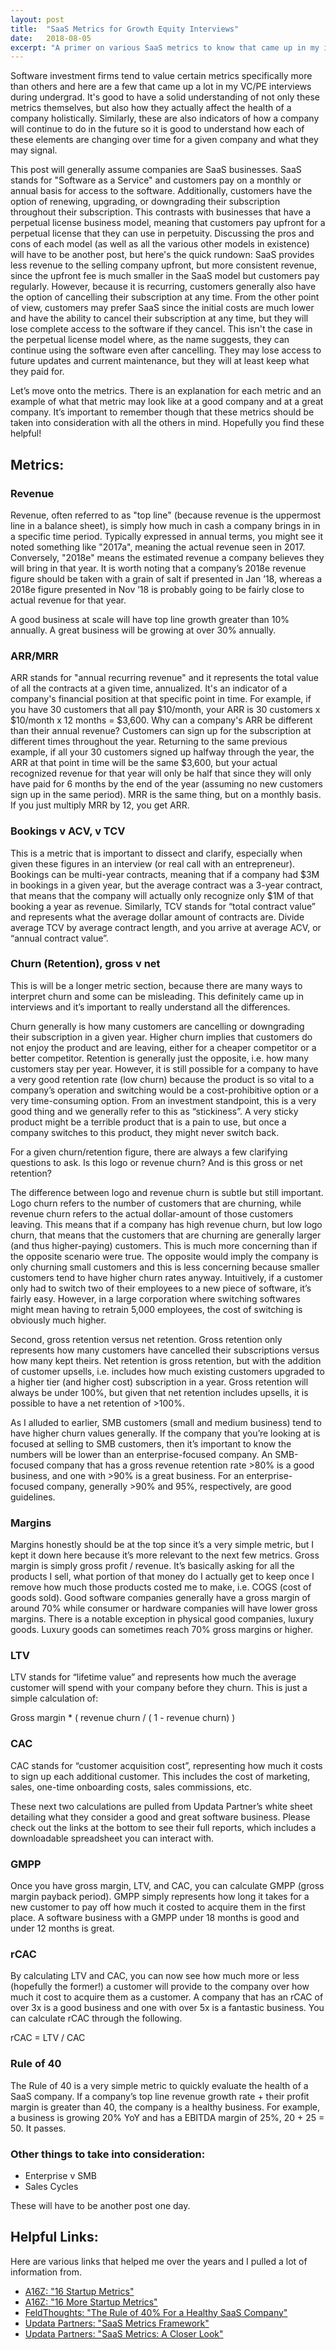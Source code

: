 ```yaml
---
layout: post
title:  "SaaS Metrics for Growth Equity Interviews"
date:   2018-08-05
excerpt: "A primer on various SaaS metrics to know that came up in my interviews for growth equity firms during my undergrad years."
---
```

Software investment firms tend to value certain metrics specifically more than others and here are a few that came up a lot in my VC/PE interviews during undergrad. It's good to have a solid understanding of not only these metrics themselves, but also how they actually affect the health of a company holistically. Similarly, these are also indicators of how a company will continue to do in the future so it is good to understand how each of these elements are changing over time for a given company and what they may signal. 

This post will generally assume companies are SaaS businesses. SaaS stands for "Software as a Service" and customers pay on a monthly or annual basis for access to the software. Additionally, customers have the option of renewing, upgrading, or downgrading their subscription throughout their subscription. This contrasts with businesses that have a perpetual license business model, meaning that customers pay upfront for a perpetual license that they can use in perpetuity. Discussing the pros and cons of each model (as well as all the various other models in existence) will have to be another post, but here's the quick rundown: SaaS provides less revenue to the selling company upfront, but more consistent revenue, since the upfront fee is much smaller in the SaaS model but customers pay regularly. However, because it is recurring, customers generally also have the option of cancelling their subscription at any time. From the other point of view, customers may prefer SaaS since the initial costs are much lower and have the ability to cancel their subscription at any time, but they will lose complete access to the software if they cancel. This isn't the case in the perpetual license model where, as the name suggests, they can continue using the software even after cancelling. They may lose access to future updates and current maintenance, but they will at least keep what they paid for.

Let’s move onto the metrics. There is an explanation for each metric and an example of what that metric may look like at a good company and at a great company. It’s important to remember though that these metrics should be taken into consideration with all the others in mind. Hopefully you find these helpful!

## Metrics:

### Revenue
Revenue, often referred to as "top line" (because revenue is the uppermost line in a balance sheet), is simply how much in cash a company brings in in a specific time period. Typically expressed in annual terms, you might see it noted something like "2017a", meaning the actual revenue seen in 2017. Conversely, "2018e" means the estimated revenue a company believes they will bring in that year. It is worth noting that a company’s 2018e revenue figure should be taken with a grain of salt if presented in Jan ’18, whereas a 2018e figure presented in Nov ’18 is probably going to be fairly close to actual revenue for that year.

A good business at scale will have top line growth greater than 10% annually. A great business will be growing at over 30% annually. 

### ARR/MRR
ARR stands for "annual recurring revenue" and it represents the total value of all the contracts at a given time, annualized. It's an indicator of a company's financial position at that specific point in time. For example, if you have 30 customers that all pay $10/month, your ARR is 30 customers x $10/month x 12 months = $3,600. Why can a company's ARR be different than their annual revenue? Customers can sign up for the subscription at different times throughout the year. Returning to the same previous example, if all your 30 customers signed up halfway through the year, the ARR at that point in time will be the same $3,600, but your actual recognized revenue for that year will only be half that since they will only have paid for 6 months by the end of the year (assuming no new customers sign up in the same period). MRR is the same thing, but on a monthly basis. If you just multiply MRR by 12, you get ARR.

### Bookings v ACV, v TCV
This is a metric that is important to dissect and clarify, especially when given these figures in an interview (or real call with an entrepreneur). Bookings can be multi-year contracts, meaning that if a company had $3M in bookings in a given year, but the average contract was a 3-year contract, that means that the company will actually only recognize only $1M of that booking a year as revenue. Similarly, TCV stands for “total contract value” and represents what the average dollar amount of contracts are. Divide average TCV by average contract length, and you arrive at average ACV, or “annual contract value”. 

### Churn (Retention), gross v net
This is will be a longer metric section, because there are many ways to interpret churn and some can be misleading. This definitely came up in interviews and it’s important to really understand all the differences. 

Churn generally is how many customers are cancelling or downgrading their subscription in a given year. Higher churn implies that customers do not enjoy the product and are leaving, either for a cheaper competitor or a better competitor. Retention is generally just the opposite, i.e. how many customers stay per year. However, it is still possible for a company to have a very good retention rate (low churn) because the product is so vital to a company’s operation and switching would be a cost-prohibitive option or a very time-consuming option. From an investment standpoint, this is a very good thing and we generally refer to this as “stickiness”. A very sticky product might be a terrible product that is a pain to use, but once a company switches to this product, they might never switch back.

For a given churn/retention figure, there are always a few clarifying questions to ask. Is this logo or revenue churn? And is this gross or net retention? 

The difference between logo and revenue churn is subtle but still important. Logo churn refers to the number of customers that are churning, while revenue churn refers to the actual dollar-amount of those customers leaving. This means that if a company has high revenue churn, but low logo churn, that means that the customers that are churning are generally larger (and thus higher-paying) customers. This is much more concerning than if the opposite scenario were true. The opposite would imply the company is only churning small customers and this is less concerning because smaller customers tend to have higher churn rates anyway. Intuitively, if a customer only had to switch two of their employees to a new piece of software, it’s fairly easy. However, in a large corporation where switching softwares might mean having to retrain 5,000 employees, the cost of switching is obviously much higher.

Second, gross retention versus net retention. Gross retention only represents how many customers have cancelled their subscriptions versus how many kept theirs. Net retention is gross retention, but with the addition of customer upsells, i.e. includes how much existing customers upgraded to a higher tier (and higher cost) subscription in a year. Gross retention will always be under 100%, but given that net retention includes upsells, it is possible to have a net retention of >100%.

As I alluded to earlier, SMB customers (small and medium business) tend to have higher churn values generally. If the company that you’re looking at is focused at selling to SMB customers, then it’s important to know the numbers will be lower than an enterprise-focused company. An SMB-focused company that has a gross revenue retention rate >80% is a good business, and one with >90% is a great business. For an enterprise-focused company, generally >90% and 95%, respectively, are good guidelines.  

### Margins
Margins honestly should be at the top since it’s a very simple metric, but I kept it down here because it’s more relevant to the next few metrics. Gross margin is simply gross profit / revenue. It’s basically asking for all the products I sell, what portion of that money do I actually get to keep once I remove how much those products costed me to make, i.e. COGS (cost of goods sold). Good software companies generally have a gross margin of around 70% while consumer or hardware companies will have lower gross margins. There is a notable exception in physical good companies, luxury goods. Luxury goods can sometimes reach 70% gross margins or higher.

### LTV
LTV stands for “lifetime value” and represents how much the average customer will spend with your company before they churn. This is just a simple calculation of:

Gross margin * ( revenue churn / ( 1 - revenue churn) )

### CAC
CAC stands for “customer acquisition cost”, representing how much it costs to sign up each additional customer. This includes the cost of marketing, sales, one-time onboarding costs, sales commissions, etc. 

These next two calculations are pulled from Updata Partner’s white sheet detailing what they consider a good and great software business. Please check out the links at the bottom to see their full reports, which includes a downloadable spreadsheet you can interact with.

### GMPP
Once you have gross margin, LTV, and CAC, you can calculate GMPP (gross margin payback period). GMPP simply represents how long it takes for a new customer to pay off how much it costed to acquire them in the first place. A software business with a GMPP under 18 months is good and under 12 months is great.

### rCAC
By calculating LTV and CAC, you can now see how much more or less (hopefully the former!) a customer will provide to the company over how much it cost to acquire them as a customer. A company that has an rCAC of over 3x is a good business and one with over 5x is a fantastic business. You can calculate rCAC through the following.

rCAC = LTV / CAC

### Rule of 40 
The Rule of 40 is a very simple metric to quickly evaluate the health of a SaaS company. If a company’s top line revenue growth rate + their profit margin is greater than 40, the company is a healthy business. For example, a business is growing 20% YoY and has a EBITDA margin of 25%, 20 + 25 = 50. It passes.

### Other things to take into consideration:
* Enterprise v SMB
* Sales Cycles

These will have to be another post one day. 

## Helpful Links:
Here are various links that helped me over the years and I pulled a lot of information from. 
* [A16Z: "16 Startup Metrics"](https://a16z.com/2015/08/21/16-metrics/)
* [A16Z: "16 More Startup Metrics"](https://a16z.com/2015/09/23/16-more-metrics/) 
* [FeldThoughts: "The Rule of 40% For a Healthy SaaS Company"](https://feld.com/archives/2015/02/rule-40-healthy-saas-company.html)
* [Updata Partners: "SaaS Metrics Framework"](https://updata.com/insights/saas-metrics-framework/)
* [Updata Partners: "SaaS Metrics: A Closer Look"](https://updata.com/insights/saas-metrics-a-closer-look-at-churn/)